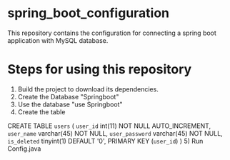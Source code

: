 # spring_boot_configuration
This repository contains the configuration for connecting a spring boot application with MySQL database.

# Steps for using this repository
1) Build the project to download its dependencies.
2) Create the Database "Springboot"
3) Use the database "use Springboot"
4) Create the table 

CREATE TABLE `users` (
  `user_id` int(11) NOT NULL AUTO_INCREMENT,
  `user_name` varchar(45) NOT NULL,
  `user_password` varchar(45) NOT NULL,
  `is_deleted` tinyint(1) DEFAULT '0',
  PRIMARY KEY (`user_id`)
)
5) Run Config.java 
